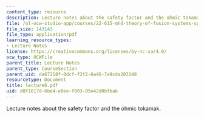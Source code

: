 ```yaml
---
content_type: resource
description: Lecture notes about the safety factor and the ohmic tokamak.
file: /ol-ocw-studio-app/courses/22-615-mhd-theory-of-fusion-systems-spring-2007/d8f1617d6be4e0eef80305e42d0bfbab_lecture6.pdf
file_size: 143143
file_type: application/pdf
learning_resource_types:
- Lecture Notes
license: https://creativecommons.org/licenses/by-nc-sa/4.0/
ocw_type: OCWFile
parent_title: Lecture Notes
parent_type: CourseSection
parent_uid: da67218f-0dcf-f2f2-6a46-7a9cda203148
resourcetype: Document
title: lecture6.pdf
uid: d8f1617d-6be4-e0ee-f803-05e42d0bfbab
---
```

Lecture notes about the safety factor and the ohmic tokamak.